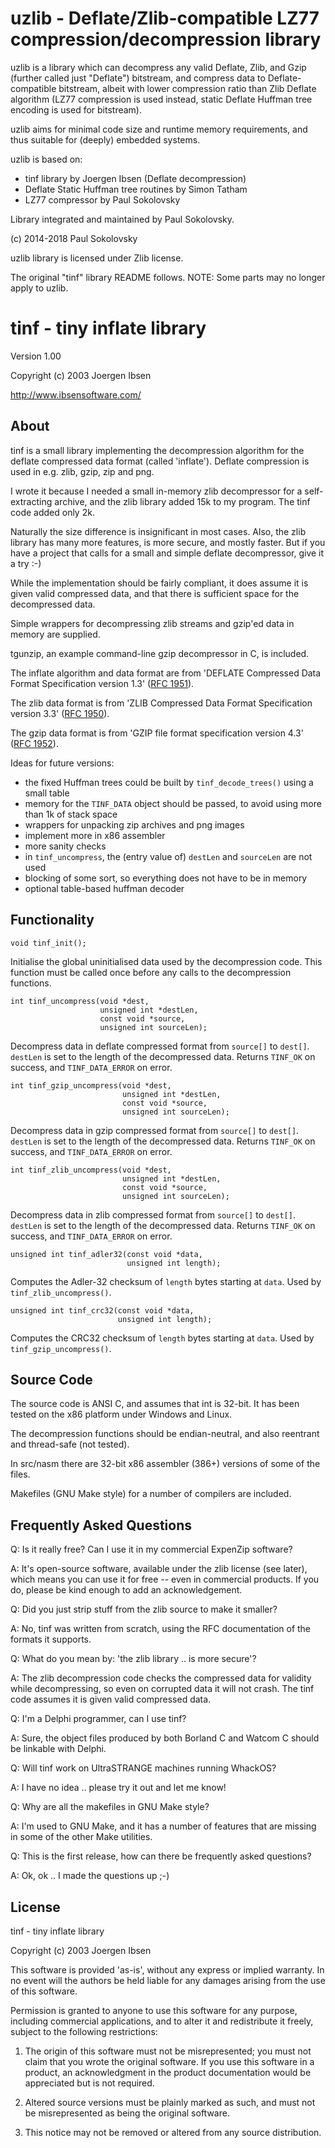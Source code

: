 uzlib - Deflate/Zlib-compatible LZ77 compression/decompression library
======================================================================

uzlib is a library which can decompress any valid Deflate, Zlib, and Gzip
(further called just "Deflate") bitstream, and compress data to Deflate-
compatible bitstream, albeit with lower compression ratio than Zlib Deflate
algorithm (LZ77 compression is used instead, static Deflate Huffman tree
encoding is used for bitstream).

uzlib aims for minimal code size and runtime memory requirements, and thus
suitable for (deeply) embedded systems.

uzlib is based on:

* tinf library by Joergen Ibsen (Deflate decompression)
* Deflate Static Huffman tree routines by Simon Tatham
* LZ77 compressor by Paul Sokolovsky

Library integrated and maintained by Paul Sokolovsky.

(c) 2014-2018 Paul Sokolovsky

uzlib library is licensed under Zlib license.


The original "tinf" library README follows. NOTE: Some parts may no longer
apply to uzlib.



tinf - tiny inflate library
===========================

Version 1.00

Copyright (c) 2003 Joergen Ibsen

<http://www.ibsensoftware.com/>


About
-----

tinf is a small library implementing the decompression algorithm for the
deflate compressed data format (called 'inflate'). Deflate compression is
used in e.g. zlib, gzip, zip and png.

I wrote it because I needed a small in-memory zlib decompressor for a self-
extracting archive, and the zlib library added 15k to my program. The tinf
code added only 2k.

Naturally the size difference is insignificant in most cases. Also, the
zlib library has many more features, is more secure, and mostly faster.
But if you have a project that calls for a small and simple deflate
decompressor, give it a try :-)

While the implementation should be fairly compliant, it does assume it is
given valid compressed data, and that there is sufficient space for the
decompressed data.

Simple wrappers for decompressing zlib streams and gzip'ed data in memory
are supplied.

tgunzip, an example command-line gzip decompressor in C, is included.

The inflate algorithm and data format are from 'DEFLATE Compressed Data
Format Specification version 1.3' ([RFC 1951][1]).

The zlib data format is from 'ZLIB Compressed Data Format Specification
version 3.3' ([RFC 1950][2]).

The gzip data format is from 'GZIP file format specification version 4.3'
([RFC 1952][3]).

Ideas for future versions:

- the fixed Huffman trees could be built by `tinf_decode_trees()`
  using a small table
- memory for the `TINF_DATA` object should be passed, to avoid using
  more than 1k of stack space
- wrappers for unpacking zip archives and png images
- implement more in x86 assembler
- more sanity checks
- in `tinf_uncompress`, the (entry value of) `destLen` and `sourceLen`
  are not used
- blocking of some sort, so everything does not have to be in memory
- optional table-based huffman decoder

[1]: http://www.rfc-editor.org/rfc/rfc1951.txt
[2]: http://www.rfc-editor.org/rfc/rfc1950.txt
[3]: http://www.rfc-editor.org/rfc/rfc1952.txt


Functionality
-------------

    void tinf_init();

Initialise the global uninitialised data used by the decompression code.
This function must be called once before any calls to the decompression
functions.

    int tinf_uncompress(void *dest,
                        unsigned int *destLen,
                        const void *source,
                        unsigned int sourceLen);

Decompress data in deflate compressed format from `source[]` to `dest[]`.
`destLen` is set to the length of the decompressed data. Returns `TINF_OK`
on success, and `TINF_DATA_ERROR` on error.

    int tinf_gzip_uncompress(void *dest,
                             unsigned int *destLen,
                             const void *source,
                             unsigned int sourceLen);

Decompress data in gzip compressed format from `source[]` to `dest[]`.
`destLen` is set to the length of the decompressed data. Returns `TINF_OK`
on success, and `TINF_DATA_ERROR` on error.

    int tinf_zlib_uncompress(void *dest,
                             unsigned int *destLen,
                             const void *source,
                             unsigned int sourceLen);

Decompress data in zlib compressed format from `source[]` to `dest[]`.
`destLen` is set to the length of the decompressed data. Returns `TINF_OK`
on success, and `TINF_DATA_ERROR` on error.

    unsigned int tinf_adler32(const void *data,
                              unsigned int length);

Computes the Adler-32 checksum of `length` bytes starting at `data`. Used by
`tinf_zlib_uncompress()`.

    unsigned int tinf_crc32(const void *data,
                            unsigned int length);

Computes the CRC32 checksum of `length` bytes starting at `data`. Used by
`tinf_gzip_uncompress()`.


Source Code
-----------

The source code is ANSI C, and assumes that int is 32-bit. It has been
tested on the x86 platform under Windows and Linux.

The decompression functions should be endian-neutral, and also reentrant
and thread-safe (not tested).

In src/nasm there are 32-bit x86 assembler (386+) versions of some of the
files.

Makefiles (GNU Make style) for a number of compilers are included.


Frequently Asked Questions
--------------------------

Q: Is it really free? Can I use it in my commercial ExpenZip software?

A: It's open-source software, available under the zlib license (see
   later), which means you can use it for free -- even in commercial
   products. If you do, please be kind enough to add an acknowledgement.

Q: Did you just strip stuff from the zlib source to make it smaller?

A: No, tinf was written from scratch, using the RFC documentation of
   the formats it supports.

Q: What do you mean by: 'the zlib library .. is more secure'?

A: The zlib decompression code checks the compressed data for validity
   while decompressing, so even on corrupted data it will not crash.
   The tinf code assumes it is given valid compressed data.

Q: I'm a Delphi programmer, can I use tinf?

A: Sure, the object files produced by both Borland C and Watcom C should
   be linkable with Delphi.

Q: Will tinf work on UltraSTRANGE machines running WhackOS?

A: I have no idea .. please try it out and let me know!

Q: Why are all the makefiles in GNU Make style?

A: I'm used to GNU Make, and it has a number of features that are missing
   in some of the other Make utilities.

Q: This is the first release, how can there be frequently asked questions?

A: Ok, ok .. I made the questions up ;-)


License
-------

tinf - tiny inflate library

Copyright (c) 2003 Joergen Ibsen

This software is provided 'as-is', without any express or implied
warranty. In no event will the authors be held liable for any damages
arising from the use of this software.

Permission is granted to anyone to use this software for any purpose,
including commercial applications, and to alter it and redistribute it
freely, subject to the following restrictions:

1. The origin of this software must not be misrepresented; you must
   not claim that you wrote the original software. If you use this
   software in a product, an acknowledgment in the product
   documentation would be appreciated but is not required.

2. Altered source versions must be plainly marked as such, and must
   not be misrepresented as being the original software.

3. This notice may not be removed or altered from any source
   distribution.
